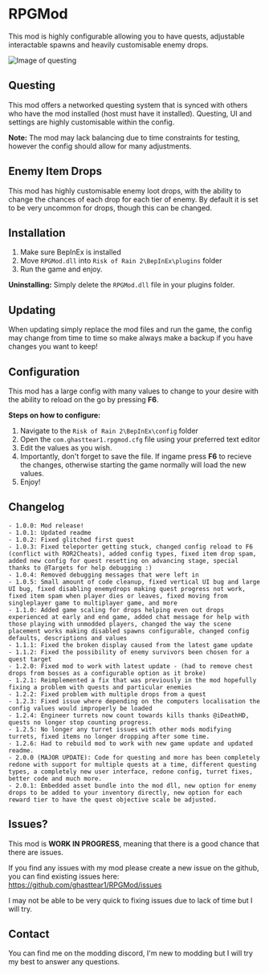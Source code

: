 # RPGMod

This mod is highly configurable allowing you to have quests, adjustable interactable spawns and heavily customisable enemy drops.

![Image of questing](https://i.imgur.com/l9laMNp.png)

## Questing

This mod offers a networked questing system that is synced with others who have the mod installed (host must have it installed). Questing, UI and settings are highly customisable within the config.

**Note:** The mod may lack balancing due to time constraints for testing, however the config should allow for many adjustments.

## Enemy Item Drops

This mod has highly customisable enemy loot drops, with the ability to change the chances of each drop for each tier of enemy. By default it is set to be very uncommon for drops, though this can be changed.

## Installation

1. Make sure BepInEx is installed
2. Move `RPGMod.dll` into `Risk of Rain 2\BepInEx\plugins` folder
3. Run the game and enjoy.

**Uninstalling:** Simply delete the `RPGMod.dll` file in your plugins folder.

## Updating

When updating simply replace the mod files and run the game, the config may change from time to time so make always make a backup if you have changes you want to keep!

## Configuration

This mod has a large config with many values to change to your desire with the ability to reload on the go by pressing **F6**.

**Steps on how to configure:**

1. Navigate to the `Risk of Rain 2\BepInEx\config` folder
2. Open the `com.ghasttear1.rpgmod.cfg` file using your preferred text editor
3. Edit the values as you wish.
4. Importantly, don't forget to save the file. If ingame press **F6** to recieve the changes, otherwise starting the game normally will load the new values.
5. Enjoy!

## Changelog

```text
- 1.0.0: Mod release!
- 1.0.1: Updated readme
- 1.0.2: Fixed glitched first quest
- 1.0.3: Fixed teleporter getting stuck, changed config reload to F6 (conflict with ROR2Cheats), added config types, fixed item drop spam, added new config for quest resetting on advancing stage, special thanks to @Targets for help debugging :)
- 1.0.4: Removed debugging messages that were left in
- 1.0.5: Small amount of code cleanup, fixed vertical UI bug and large UI bug, fixed disabling enemydrops making quest progress not work, fixed item spam when player dies or leaves, fixed moving from singleplayer game to multiplayer game, and more
- 1.1.0: Added game scaling for drops helping even out drops experienced at early and end game, added chat message for help with those playing with unmodded players, changed the way the scene placement works making disabled spawns configurable, changed config defaults, descriptions and values
- 1.1.1: Fixed the broken display caused from the latest game update
- 1.1.2: Fixed the possibility of enemy survivors been chosen for a quest target
- 1.2.0: Fixed mod to work with latest update - (had to remove chest drops from bosses as a configurable option as it broke)
- 1.2.1: Reimplemented a fix that was previously in the mod hopefully fixing a problem with quests and particular enemies
- 1.2.2: Fixed problem with multiple drops from a quest
- 1.2.3: Fixed issue where depending on the computers localisation the config values would improperly be loaded
- 1.2.4: Engineer turrets now count towards kills thanks @iDeathHD, quests no longer stop counting progress.
- 1.2.5: No longer any turret issues with other mods modifying turrets, fixed items no longer dropping after some time.
- 1.2.6: Had to rebuild mod to work with new game update and updated readme.
- 2.0.0 (MAJOR UPDATE): Code for questing and more has been completely redone with support for multiple quests at a time, different questing types, a completely new user interface, redone config, turret fixes, better code and much more.
- 2.0.1: Embedded asset bundle into the mod dll, new option for enemy drops to be added to your inventory directly, new option for each reward tier to have the quest objective scale be adjusted.
```

## Issues?

This mod is **WORK IN PROGRESS**, meaning that there is a good chance that there are issues.

If you find any issues with my mod please create a new issue on the github, you can find existing issues here:
https://github.com/ghasttear1/RPGMod/issues

I may not be able to be very quick to fixing issues due to lack of time but I will try.

## Contact

You can find me on the modding discord, I'm new to modding but I will try my best to answer any questions.
